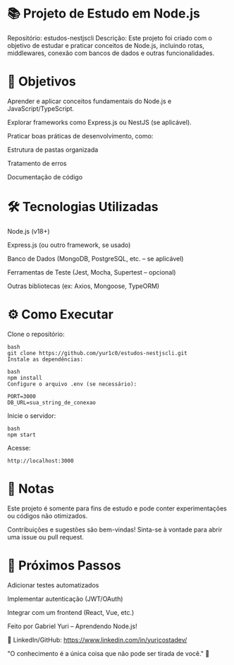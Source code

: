 # 📚 Projeto de Estudo em Node.js
Repositório: estudos-nestjscli
Descrição: Este projeto foi criado com o objetivo de estudar e praticar conceitos de Node.js, incluindo rotas, middlewares, conexão com bancos de dados e outras funcionalidades.

# 🚀 Objetivos
Aprender e aplicar conceitos fundamentais do Node.js e JavaScript/TypeScript.

Explorar frameworks como Express.js ou NestJS (se aplicável).

Praticar boas práticas de desenvolvimento, como:

Estrutura de pastas organizada

Tratamento de erros

Documentação de código

# 🛠️ Tecnologias Utilizadas
Node.js (v18+)

Express.js (ou outro framework, se usado)

Banco de Dados (MongoDB, PostgreSQL, etc. – se aplicável)

Ferramentas de Teste (Jest, Mocha, Supertest – opcional)

Outras bibliotecas (ex: Axios, Mongoose, TypeORM)


# ⚙️ Como Executar
Clone o repositório:

```
bash
git clone https://github.com/yur1c0/estudos-nestjscli.git
Instale as dependências:
```

```
bash
npm install
Configure o arquivo .env (se necessário):
```

```env
PORT=3000
DB_URL=sua_string_de_conexao
```

Inicie o servidor:

```
bash
npm start
```
Acesse:
```
http://localhost:3000
```
# 📝 Notas
Este projeto é somente para fins de estudo e pode conter experimentações ou códigos não otimizados.

Contribuições e sugestões são bem-vindas! Sinta-se à vontade para abrir uma issue ou pull request.

# 📌 Próximos Passos
Adicionar testes automatizados

Implementar autenticação (JWT/OAuth)

Integrar com um frontend (React, Vue, etc.)

Feito por Gabriel Yuri – Aprendendo Node.js!

🔗 LinkedIn/GitHub: https://www.linkedin.com/in/yuricostadev/

"O conhecimento é a única coisa que não pode ser tirada de você." 🚀

